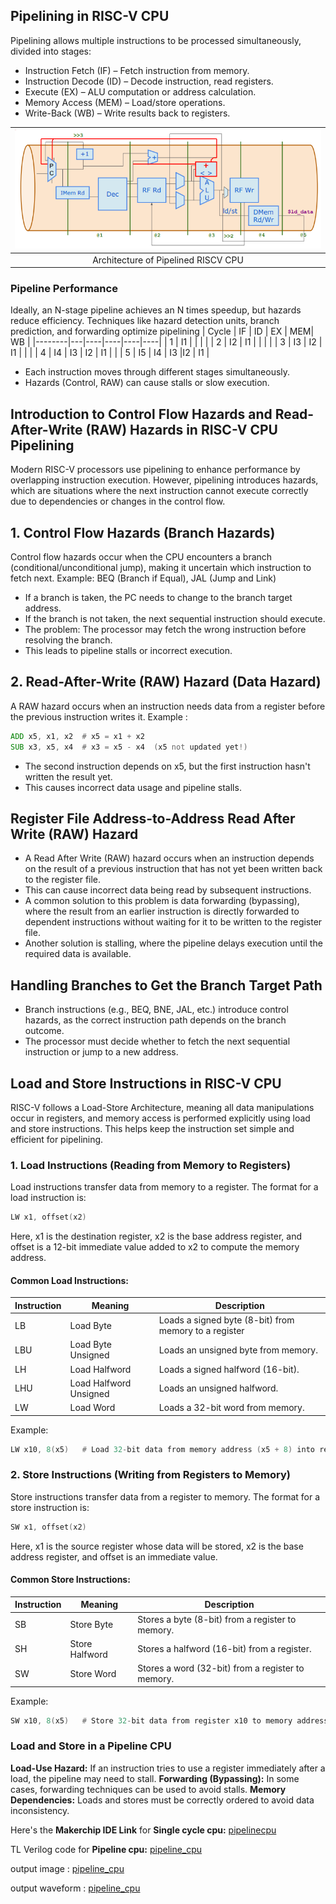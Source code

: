 ## Pipelining in RISC-V CPU
Pipelining allows multiple instructions to be processed simultaneously, divided into stages:
- Instruction Fetch (IF) – Fetch instruction from memory.
- Instruction Decode (ID) – Decode instruction, read registers.
- Execute (EX) – ALU computation or address calculation.
- Memory Access (MEM) – Load/store operations.
- Write-Back (WB) – Write results back to registers.

| ![RISCV](./images/pipeline_riscv_cpu.png) |
| :--------------------------------------------------: |
|         Architecture of Pipelined RISCV CPU      |

 
### Pipeline Performance
Ideally, an N-stage pipeline achieves an N times speedup, but hazards reduce efficiency.
Techniques like hazard detection units, branch prediction, and forwarding optimize pipelining
| Cycle | IF | ID | EX | MEM| WB |
|--------|---|----|----|----|----|
| 1 | I1 | | | |
| 2 | I2 | I1 |  | | |
| 3 | I3 | I2 | I1 | | |
| 4 | I4 | I3 | I2 | I1 | |
| 5 | I5 | I4 | I3 |I2 | I1 |
- Each instruction moves through different stages simultaneously.
- Hazards (Control, RAW) can cause stalls or slow execution.

## Introduction to Control Flow Hazards and Read-After-Write (RAW) Hazards in RISC-V CPU Pipelining
Modern RISC-V processors use pipelining to enhance performance by overlapping instruction execution. However, pipelining introduces hazards, which are situations where the next instruction cannot execute correctly due to dependencies or changes in the control flow.

## 1. Control Flow Hazards (Branch Hazards)
Control flow hazards occur when the CPU encounters a branch (conditional/unconditional jump), making it uncertain which instruction to fetch next.
Example: BEQ (Branch if Equal), JAL (Jump and Link)
- If a branch is taken, the PC needs to change to the branch target address.
- If the branch is not taken, the next sequential instruction should execute.
- The problem: The processor may fetch the wrong instruction before resolving the branch.
- This leads to pipeline stalls or incorrect execution.
## 2. Read-After-Write (RAW) Hazard (Data Hazard)
A RAW hazard occurs when an instruction needs data from a register before the previous instruction writes it.
Example :
```asm
ADD x5, x1, x2  # x5 = x1 + x2
SUB x3, x5, x4  # x3 = x5 - x4  (x5 not updated yet!)
```
- The second instruction depends on x5, but the first instruction hasn't written the result yet.
- This causes incorrect data usage and pipeline stalls.

## Register File Address-to-Address Read After Write (RAW) Hazard
- A Read After Write (RAW) hazard occurs when an instruction depends on the result of a previous instruction that has not yet been written back to the register file.
- This can cause incorrect data being read by subsequent instructions.
- A common solution to this problem is data forwarding (bypassing), where the result from an earlier instruction is directly forwarded to dependent instructions without waiting for it to be written to the register file.
- Another solution is stalling, where the pipeline delays execution until the required data is available.

## Handling Branches to Get the Branch Target Path
- Branch instructions (e.g., BEQ, BNE, JAL, etc.) introduce control hazards, as the correct instruction path depends on the branch outcome.
- The processor must decide whether to fetch the next sequential instruction or jump to a new address.

## Load and Store Instructions in RISC-V CPU
RISC-V follows a Load-Store Architecture, meaning all data manipulations occur in registers, and memory access is performed explicitly using load and store instructions. This helps keep the instruction set simple and efficient for pipelining.

### 1. Load Instructions (Reading from Memory to Registers)
Load instructions transfer data from memory to a register. The format for a load instruction is:
```asm
LW x1, offset(x2)
```
Here, x1 is the destination register, x2 is the base address register, and offset is a 12-bit immediate value added to x2 to compute the memory address.

#### Common Load Instructions:
|Instruction|	Meaning	|Description|
|-----------|---------|-----------|
|LB|	Load Byte|	Loads a signed byte (8-bit) from memory to a register|
|LBU |	Load Byte Unsigned|	Loads an unsigned byte from memory.|
|LH|	Load Halfword|	Loads a signed halfword (16-bit).|
|LHU|	Load Halfword Unsigned|	Loads an unsigned halfword.|
|LW|	Load Word|	Loads a 32-bit word from memory.|
Example:
```asm
LW x10, 8(x5)   # Load 32-bit data from memory address (x5 + 8) into register x10
```
### 2. Store Instructions (Writing from Registers to Memory)
Store instructions transfer data from a register to memory. The format for a store instruction is:
```asm
SW x1, offset(x2)
```
Here, x1 is the source register whose data will be stored, x2 is the base address register, and offset is an immediate value.

#### Common Store Instructions:
|Instruction|	Meaning	|Description|
|-----------|---------|-----------|
|SB|	Store Byte	|Stores a byte (8-bit) from a register to memory.|
|SH|	Store Halfword|	Stores a halfword (16-bit) from a register.|
|SW|	Store Word|	Stores a word (32-bit) from a register to memory.|
Example:
```asm
SW x10, 8(x5)   # Store 32-bit data from register x10 to memory address (x5 + 8)
```

###  Load and Store in a Pipeline CPU
**Load-Use Hazard:** If an instruction tries to use a register immediately after a load, the pipeline may need to stall.
**Forwarding (Bypassing):** In some cases, forwarding techniques can be used to avoid stalls.
**Memory Dependencies:** Loads and stores must be correctly ordered to avoid data inconsistency.

Here's the **Makerchip IDE Link** for **Single cycle cpu:** [pipelinecpu](https://www.makerchip.com/sandbox/0xkfJhwp9/02RhpRW)

TL Verilog code for **Pipeline cpu:**   [pipeline_cpu](pipeline_cpu.tlv)


output image : [pipeline_cpu](./images/pipeline_cpu.jpg)

output waveform : [pipeline_cpu](./images/output_waveform_pipeline_cpu.jpg)


